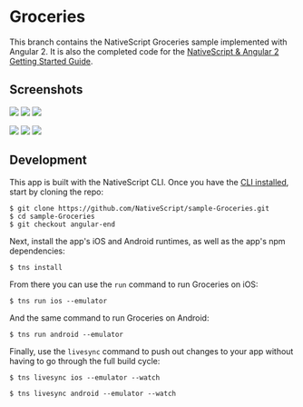 # Groceries

This branch contains the NativeScript Groceries sample implemented with Angular 2. It is also the completed code for the [NativeScript & Angular 2 Getting Started Guide](https://nativescript.github.io/nativescript-angular-guide/).

<h2 id="screenshots">Screenshots</h2>

![](http://docs.nativescript.org/angular/img/cli-getting-started/angular/chapter0/ios/1.png)
![](http://docs.nativescript.org/angular/img/cli-getting-started/angular/chapter0/ios/2.png)
![](http://docs.nativescript.org/angular/img/cli-getting-started/angular/chapter0/ios/3.png)

![](http://docs.nativescript.org/angular/img/cli-getting-started/angular/chapter0/android/1.png)
![](http://docs.nativescript.org/angular/img/cli-getting-started/angular/chapter0/android/2.png)
![](http://docs.nativescript.org/angular/img/cli-getting-started/angular/chapter0/android/3.png)

<h2 id="development">Development</h2>

This app is built with the NativeScript CLI. Once you have the [CLI installed](http://docs.nativescript.org/angular/tutorial/ng-chapter-0), start by cloning the repo:

```
$ git clone https://github.com/NativeScript/sample-Groceries.git
$ cd sample-Groceries
$ git checkout angular-end
```

Next, install the app's iOS and Android runtimes, as well as the app's npm dependencies:

```
$ tns install
```

From there you can use the `run` command to run Groceries on iOS:

```
$ tns run ios --emulator
```

And the same command to run Groceries on Android:

```
$ tns run android --emulator
```

Finally, use the `livesync` command to push out changes to your app without having to go through the full build cycle:

```
$ tns livesync ios --emulator --watch
```
```
$ tns livesync android --emulator --watch
```